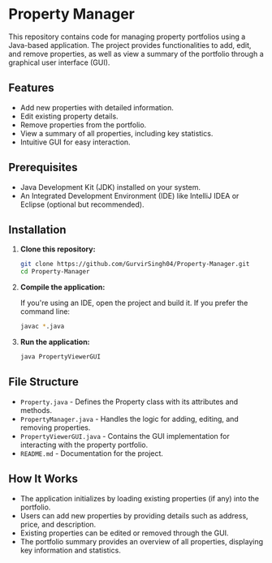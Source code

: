 # Property Manager

This repository contains code for managing property portfolios using a Java-based application. The project provides functionalities to add, edit, and remove properties, as well as view a summary of the portfolio through a graphical user interface (GUI).

## Features

- Add new properties with detailed information.
- Edit existing property details.
- Remove properties from the portfolio.
- View a summary of all properties, including key statistics.
- Intuitive GUI for easy interaction.

## Prerequisites

- Java Development Kit (JDK) installed on your system.
- An Integrated Development Environment (IDE) like IntelliJ IDEA or Eclipse (optional but recommended).

## Installation

1. **Clone this repository:**

   ```bash
   git clone https://github.com/GurvirSingh04/Property-Manager.git
   cd Property-Manager
   ```

2. **Compile the application:**

   If you're using an IDE, open the project and build it. If you prefer the command line:

   ```bash
   javac *.java
   ```

3. **Run the application:**

   ```bash
   java PropertyViewerGUI
   ```

## File Structure

- `Property.java` - Defines the Property class with its attributes and methods.
- `PropertyManager.java` - Handles the logic for adding, editing, and removing properties.
- `PropertyViewerGUI.java` - Contains the GUI implementation for interacting with the property portfolio.
- `README.md` - Documentation for the project.

## How It Works

- The application initializes by loading existing properties (if any) into the portfolio.
- Users can add new properties by providing details such as address, price, and description.
- Existing properties can be edited or removed through the GUI.
- The portfolio summary provides an overview of all properties, displaying key information and statistics.


